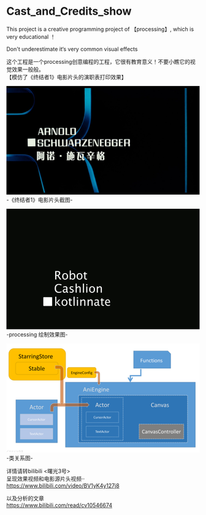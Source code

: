 # Cast_and_Credits_show
This project is a creative programming project of 【processing】, which is very educational ！

Don't underestimate it‘s very common visual effects

这个工程是一个processing创意编程的工程，它很有教育意义！不要小瞧它的视觉效果一般般。  
【模仿了《终结者1》电影片头的演职表打印效果】

![image](https://github.com/ShenyfZero9211/Cast_and_Credits_show/blob/master/movie_capture_%E7%BB%88%E7%BB%93%E8%80%851_%E7%94%B5%E5%BD%B1%E6%88%AA%E5%9B%BE.png)
-《终结者1》电影片头截图-  

![image](https://github.com/ShenyfZero9211/Cast_and_Credits_show/blob/master/p5_draw_%E5%91%88%E7%8E%B0%E6%95%88%E6%9E%9C.png)
-processing 绘制效果图-  

![image](https://github.com/ShenyfZero9211/Cast_and_Credits_show/blob/master/classes_diagram_%E7%B1%BB%E5%85%B3%E7%B3%BB%E5%9B%BE.png)
-类关系图-

详情请转bilibili <曙光3号>   
呈现效果视频和电影源片头视频·· &#160;&#160;&#160;&#160;&#160;&#160; https://www.bilibili.com/video/BV1yK4y127j8

以及分析的文章&#160;&#160;&#160;&#160;&#160;&#160;&#160;&#160;&#160;&#160;&#160;&#160;&#160;&#160;&#160;&#160;&#160;&#160;&#160;&#160;&#160;&#160;&#160;&#160;&#160;&#160;&#160;&#160;&#160;&#160;&#160;&#160;&#160;&#160; https://www.bilibili.com/read/cv10546674